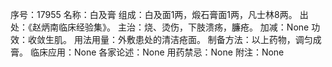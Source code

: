 序号：17955
名称：白及膏
组成：白及面1两，煅石膏面1两，凡士林8两。
出处：《赵炳南临床经验集》。
主治：烧、烫伤，下肢溃疡，臁疮。
加减：None
功效：收敛生肌。
用法用量：外敷患处的清洁疮面。
制备方法：以上药物，调匀成膏。
临床应用：None
各家论述：None
用药禁忌：None
附注：None
